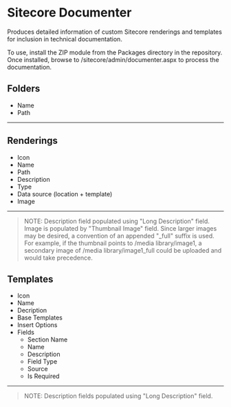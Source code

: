 # Sitecore Documenter
Produces detailed information of custom Sitecore renderings and templates for inclusion in technical documentation. 

To use, install the ZIP module from the Packages directory in the repository. 
Once installed, browse to /sitecore/admin/documenter.aspx to process the documentation.

## Folders
* Name
* Path

---

## Renderings

* Icon
* Name
* Path
* Description
* Type
* Data source (location + template)
* Image

---

> NOTE: Description field populated using "Long Description" field. Image is populated by "Thumbnail Image" field. Since larger images may be desired, a convention 
> of an appended "_full" suffix is used. For example, if the thumbnail points to /media library/image1, a secondary 
> image of /media library/image1_full could be uploaded and would take precedence.

## Templates

* Icon
* Name
* Decription
* Base Templates
* Insert Options
* Fields 
    * Section Name
    * Name
    * Description
    * Field Type
    * Source
    * Is Required 

---

> NOTE: Description fields populated using "Long Description" field.